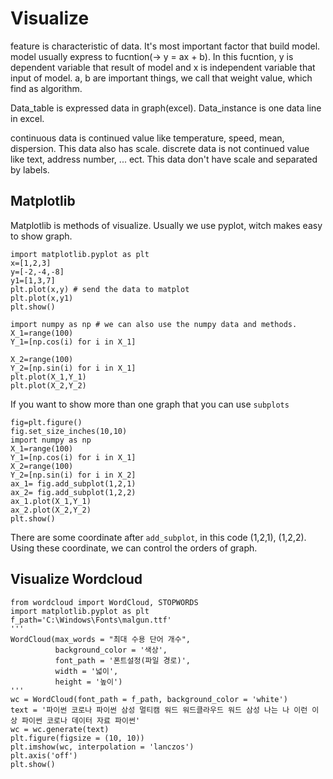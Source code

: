 # Visualize
feature is characteristic of data.
It's most important factor that build model.
model usually express to fucntion(-> y = ax + b).
In this fucntion, y is dependent variable that result of model and x is independent variable that input of model.
a, b are important things, we call that weight value, which find as algorithm.

Data_table is expressed data in graph(excel).
Data_instance is one data line in excel.

continuous data is continued value like temperature, speed, mean, dispersion.
This data also has scale.
discrete data is not continued value like text, address number, ... ect.
This data don't have scale and separated by labels. 

## Matplotlib
Matplotlib is methods of visualize. 
Usually we use pyplot, witch makes easy to show graph.
```
import matplotlib.pyplot as plt
x=[1,2,3]
y=[-2,-4,-8]
y1=[1,3,7]
plt.plot(x,y) # send the data to matplot
plt.plot(x,y1)
plt.show()

import numpy as np # we can also use the numpy data and methods.
X_1=range(100)
Y_1=[np.cos(i) for i in X_1]

X_2=range(100)
Y_2=[np.sin(i) for i in X_1]
plt.plot(X_1,Y_1)
plt.plot(X_2,Y_2)
```
If you want to show more than one graph that you can use ```subplots```
```
fig=plt.figure()
fig.set_size_inches(10,10)
import numpy as np
X_1=range(100)
Y_1=[np.cos(i) for i in X_1]
X_2=range(100)
Y_2=[np.sin(i) for i in X_2]
ax_1= fig.add_subplot(1,2,1)
ax_2= fig.add_subplot(1,2,2)
ax_1.plot(X_1,Y_1)
ax_2.plot(X_2,Y_2)
plt.show()
```
There are some coordinate after ```add_subplot```, in this code (1,2,1), (1,2,2).
Using these coordinate, we can control the orders of graph.

## Visualize Wordcloud
```
from wordcloud import WordCloud, STOPWORDS
import matplotlib.pyplot as plt
f_path='C:\Windows\Fonts\malgun.ttf'
'''
WordCloud(max_words = "최대 수용 단어 개수", 
          background_color = '색상',
          font_path = '폰트설정(파일 경로)',
          width = '넓이', 
          height = '높이')
'''
wc = WordCloud(font_path = f_path, background_color = 'white')
text = '파이썬 코로나 파이썬 삼성 멀티캠 워드 워드클라우드 워드 삼성 나는 나 이런 이상 파이썬 코로나 데이터 자료 파이썬'
wc = wc.generate(text)
plt.figure(figsize = (10, 10))
plt.imshow(wc, interpolation = 'lanczos')
plt.axis('off')
plt.show()
```
